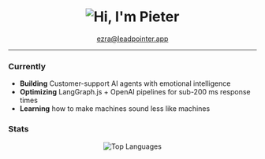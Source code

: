 <h1 align="center">
  <picture>
    <source media="(prefers-color-scheme: dark)" srcset="https://readme-typing-svg.demolab.com?font=Fira+Code&size=28&duration=4000&pause=1000&color=00D9FF&center=true&vCenter=true&width=435&lines=Hi%2C+I'm+Pieter">
    <img alt="Hi, I'm Pieter" src="https://readme-typing-svg.demolab.com?font=Fira+Code&size=28&duration=4000&pause=1000&color=000000&center=true&vCenter=true&width=435&lines=Hi%2C+I'm+Pieter">
  </picture>
</h1>

<p align="center">
  <a href="mailto:ezra@leadpointer.app">ezra@leadpointer.app</a>
  <!--&nbsp;&nbsp;·&nbsp;&nbsp;-->
</p>

---

### Currently

- **Building** Customer-support AI agents with emotional intelligence 
- **Optimizing** LangGraph.js + OpenAI pipelines for sub-200 ms response times  
- **Learning** how to make machines sound less like machines

### Stats

<p align="center">
  <picture>
    <source media="(prefers-color-scheme: dark)" srcset="https://github-readme-stats.vercel.app/api/top-langs/?username=Lilpieter1&layout=compact&theme=dark&hide_border=true">
    <img alt="Top Languages" src="https://github-readme-stats.vercel.app/api/top-langs/?username=Lilpieter1&layout=compact&theme=default&hide_border=true">
  </picture>
</p>

<!-- ──────────────────────────────────────────────────────────────── -->
